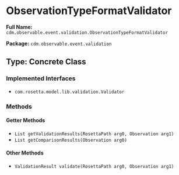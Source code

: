 # ObservationTypeFormatValidator

**Full Name:** `cdm.observable.event.validation.ObservationTypeFormatValidator`

**Package:** `cdm.observable.event.validation`

## Type: Concrete Class

### Implemented Interfaces

- `com.rosetta.model.lib.validation.Validator`

### Methods

#### Getter Methods

- `List getValidationResults(RosettaPath arg0, Observation arg1)`
- `List getComparisonResults(Observation arg0)`

#### Other Methods

- `ValidationResult validate(RosettaPath arg0, Observation arg1)`

